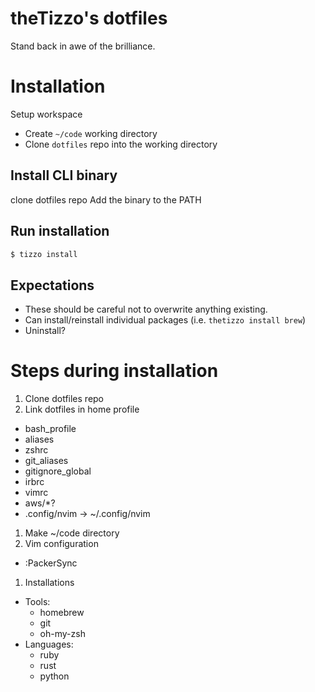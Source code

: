 # theTizzo's dotfiles

Stand back in awe of the brilliance.

# Installation

Setup workspace
  * Create `~/code` working directory
  * Clone `dotfiles` repo into the working directory

## Install CLI binary
clone dotfiles repo
Add the binary to the PATH

## Run installation
```sh
$ tizzo install
```

## Expectations

* These should be careful not to overwrite anything existing.
* Can install/reinstall individual packages (i.e. `thetizzo install brew`)
* Uninstall?

# Steps during installation

1. Clone dotfiles repo
1. Link dotfiles in home profile
  * bash_profile
  * aliases
  * zshrc
  * git_aliases
  * gitignore_global
  * irbrc
  * vimrc
  * aws/*?
  * .config/nvim -> ~/.config/nvim
1. Make ~/code directory
1. Vim configuration
  * :PackerSync
1. Installations
  * Tools:
    * homebrew
    * git
    * oh-my-zsh
  * Languages:
    * ruby
    * rust
    * python
